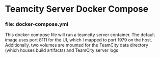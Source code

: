 # Teamcity Server Docker Compose 

### file: docker-compose.yml

This docker-compose file will run a teamcity server container.  The default image uses port 8111 for the UI, which I mapped to port 1979 on the host.  Additionally, two volumes are mounted for the TeamCity data directory (which houses build artifacts) and TeamCity server logs


